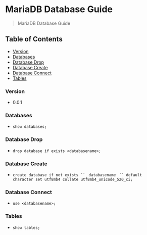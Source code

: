 # MariaDB Database Guide
> MariaDB Database Guide

## Table of Contents
* [Version](#version)
* [Databases](#databases)
* [Database Drop](#database-drop)
* [Database Create](#database-create)
* [Database Connect](#database-connect)
* [Tables](#tables)

### Version
* 0.0.1

### Databases
* `show databases;`

### Database Drop
* `drop database if exists <databasename>;`

### Database Create
* `create database if not exists `` ` ``databasename`` ` `` default character set utf8mb4 collate utf8mb4_unicode_520_ci;`
  
### Database Connect
* `use <databasename>;`

### Tables
* `show tables;`
